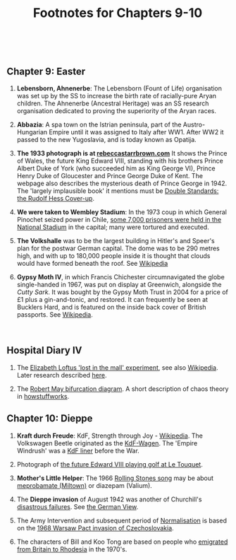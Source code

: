 ﻿---
layout: post
title: Footnotes for Chapters 9-10
category: references
---

<br/>

## Chapter 9: Easter

1. **Lebensborn, Ahnenerbe**: The Lebensborn (Fount of Life) organisation was set up by the SS to increase the birth rate of racially-pure Aryan children. The Ahnenerbe (Ancestral Heritage) was an SS research organisation dedicated to proving the superiority of the Aryan races. 

2. **Abbazia**: A spa town on the Istrian peninsula, part of the Austro-Hungarian Empire until it was assigned to Italy after WW1. After WW2 it passed to the new Yugoslavia, and is today known as Opatija.  

3. **The 1933 photograph is at [rebeccastarrbrown.com](https://rebeccastarrbrown.com/2017/08/25/the-death-of-george-duke-of-kent/)** It shows the Prince of Wales, the future King Edward VIII, standing with his brothers Prince Albert Duke of York (who succeeded him as King George VI), Prince Henry Duke of Gloucester and Prince George Duke of Kent. The webpage also describes the mysterious death of Prince George in 1942. The 'largely implausible book' it mentions must be [Double Standards: the Rudolf Hess Cover-up](https://www.amazon.co.uk/Double-Standards-Rudolf-Hess-Cover-Up/dp/0751532207).

4. **We were taken to Wembley Stadium**: In the 1973 coup in which General Pinochet seized power in Chile, [some 7,000 prisoners were held in the National Stadium](http://theconversation.com/general-pinochets-long-shadow-still-hangs-over-chiles-national-stadium-70305) in the capital; many were tortured and executed.   

5. **The Volkshalle** was to be the largest building in Hitler's and Speer's plan for the postwar German capital. The dome was to be 290 metres high, and with up to 180,000 people inside it is thought that clouds would have formed beneath the roof. See [Wikipedia](https://en.wikipedia.org/wiki/Volkshalle)    

6. **Gypsy Moth IV**, in which Francis Chichester circumnavigated the globe single-handed in 1967, was put on display at Greenwich, alongside the *Cutty Sark*. It was bought by the Gypsy Moth Trust in 2004 for a price of £1 plus a gin-and-tonic, and restored. It can frequently be seen at Bucklers Hard, and is featured on the inside back cover of British passports. See [Wikipedia](https://en.wikipedia.org/wiki/Gipsy_Moth_IV).

<br/>

## Hospital Diary IV

1. The [Elizabeth Loftus 'lost in the mall' experiment](https://wellcomecollection.org/articles/XQze2hIAAGYP8ckl), see also [Wikipedia](https://en.wikipedia.org/wiki/Lost_in_the_mall_technique). Later research described [here](https://www.spring.org.uk/2008/02/implanting-false-memories-lost-in-mall.php).

2. The [Robert May bifurcation diagram](https://courses.maths.ox.ac.uk/node/view_material/35614). A short description of chaos theory in [howstuffworks](https://science.howstuffworks.com/math-concepts/chaos-theory5.htm).

## Chapter 10:  Dieppe

1. **Kraft durch Freude**: KdF, Strength through Joy - [Wikipedia](https://en.wikipedia.org/wiki/Strength_Through_Joy). The Volkswagen Beetle originated as the [KdF-Wagen](http://strangevehicles.greyfalcon.us/HitlerKDF.htm). The 'Empire Windrush' was a [KdF liner](https://www.nautilusint.org/en/news-insight/telegraph/ships-of-the-past-empire-windrush/) before the War. 

2. Photograph of [the future Edward VIII playing golf at Le Touquet](https://www.dailymail.co.uk/travel/article-2366635/Golf-holidays-Tee-Le-Touquet.html).

3. **Mother's Little Helper**: The 1966 [Rolling Stones song](https://en.wikipedia.org/wiki/Mother%27s_Little_Helper) may be about [meprobamate (Miltown)](https://io9.gizmodo.com/this-is-the-drug-in-the-rolling-stones-song-mothers-li-1693032181) or diazepam (Valium).

4. The **Dieppe invasion** of August 1942 was another of Churchill's [disastrous failures](http://www.bbc.co.uk/history/worldwars/wwtwo/dieppe_raid_01.shtml). See [the German View](https://kclpure.kcl.ac.uk/portal/files/88232022/The_German_View_of_the_Dieppe_Raid_August_1942_HALL_VoR_OA.pdf).

5. The Army Intervention and subsequent period of [Normalisation](https://www.socialismrealised.eu/normalistion-everyday-life/) is based on the [1968 Warsaw Pact invasion of Czechoslovakia](https://en.wikipedia.org/wiki/Warsaw_Pact_invasion_of_Czechoslovakia). 

6. The characters of Bill and Koo Tong are based on people who [emigrated from Britain to Rhodesia](https://en.wikipedia.org/wiki/White_people_in_Zimbabwe#Growth_of_the_white_community) in the 1970's. 
 

   
  
 

